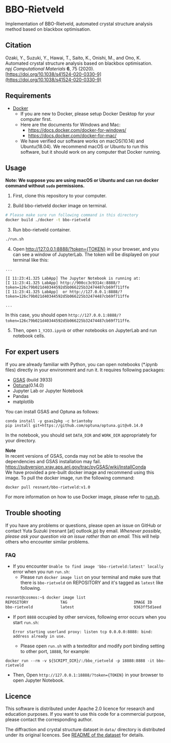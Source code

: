# BBO-Rietveld
Implementation of BBO-Rietveld, automated crystal structure analysis method based on blackbox optimisation.  

## Citation
Ozaki, Y., Suzuki, Y., Hawai, T., Saito, K., Onishi, M., and Ono, K.  
Automated crystal structure analysis based on blackbox optimisation.  
<i>npj Computational Materials</i> <b>6</b>, 75 (2020).  
[https://doi.org/10.1038/s41524-020-0330-9](https://doi.org/10.1038/s41524-020-0330-9)

## Requirements

- [Docker](https://www.docker.com/)
  - If you are new to Docker, please setup Docker Desktop for your computer first.
  - Here are the documents for Windows and Mac:
    - https://docs.docker.com/docker-for-windows/
    - https://docs.docker.com/docker-for-mac/
  - We have verified our software works on macOS(10.14) and Ubuntu(18.04). We recommend macOS or Ubuntu to run this software, but it should work on any computer that Docker running.

## Usage
__Note: We suppose you are using macOS or Ubuntu and can run docker command without `sudo` permissions.__

1. First, clone this repository to your computer.

2. Build bbo-rietveld docker image on terminal. 

```sh
# Please make sure run following command in this directory
docker build ./docker -t bbo-rietveld
```

3. Run bbo-rietveld container.
```sh
./run.sh
```

4. Open http://127.0.0.1:8888/?token={TOKEN} in your browser, and you can see a window of JupyterLab. The token will be displayed on your terminal like this:
```
...

[I 11:23:41.325 LabApp] The Jupyter Notebook is running at:
[I 11:23:41.325 LabApp] http://900cc3c9314c:8888/?token=126c79b021d40344592d5b066225b32474487cb69f711ffe
[I 11:23:41.325 LabApp]  or http://127.0.0.1:8888/?token=126c79b021d40344592d5b066225b32474487cb69f711ffe

...
```
In this case, you should open `http://127.0.0.1:8888/?token=126c79b021d40344592d5b066225b32474487cb69f711ffe`.

5. Then, open `1_Y2O3.ipynb` or other notebooks on JupyterLab and run notebook cells.


## For expert users
If you are already familiar with Python, you can open notebooks (*.ipynb files) directly in your environment and run it.
It requires following packages:
- [GSAS](https://gsas-ii.readthedocs.io/en/latest/GSASIIscriptable.html) (build 3933)
- [Optuna](https://optuna.readthedocs.io/en/stable/)(0.14.0)
- Jupyter Lab or Jupyter Notebook
- Pandas
- matplotlib

You can install GSAS and Optuna as follows:
```
conda install -y gsas2pkg -c briantoby
pip install git+https://github.com/optuna/optuna.git@v0.14.0
```
In the notebook, you should set `DATA_DIR` and `WORK_DIR` appropriately for your directory.

__Note__  
In recent versions of GSAS, conda may not be able to resolve the dependencies and GSAS installation may fail.  
https://subversion.xray.aps.anl.gov/trac/pyGSAS/wiki/InstallConda  
We have provided a pre-built docker image and recommend using this image.
To pull the docker image, run the following command:  
```
docker pull resnant/bbo-rietveld:v1.0
```
For more information on how to use Docker image, please refer to [run.sh](https://github.com/quantumbeam/BBO-Rietveld/blob/8d4533dc1c436f227205e225fc4bb0c3f6402edf/run.sh#L4).

## Trouble shooting
If you have any problems or questions, please open an issue on GitHub or contact Yuta Suzuki (resnant [at] outlook.jp) by email. 
_Whenever possible, please ask your question via an issue rather than an email._ This will help others who encounter similar problems.

### FAQ
- If you encounter `Unable to find image 'bbo-rietveld:latest' locally` error when you run `run.sh`:
  - Please run `docker image list` on your terminal and make sure that there is `bbo-rietveld` on REPOSITORY and it's tagged as `latest` like following.
```sh
resnant@cosmos:~$ docker image list
REPOSITORY              TAG                             IMAGE ID            CREATED             SIZE
bbo-rietveld            latest                          9363ff5d1eed        39 hours ago        3.46GB
```
- If port `8888` occupied by other services, following error occurs when you start `run.sh`:
  
  ```Error starting userland proxy: listen tcp 0.0.0.0:8888: bind: address already in use.```
  
  - Please open `run.sh` with a texteditor and modify port binding setting to other port, `18888`, for example:
```
docker run --rm -v ${SCRIPT_DIR}/:/bbo_rietveld -p 18888:8888 -it bbo-rietveld
```
 - Then, Open `http://127.0.0.1:18888/?token={TOKEN}` in your browser to open Jupyter Notebook.

## Licence
This software is distributed under Apache 2.0 licence for research and education purposes. If you want to use this code for a commercial purpose, please contact the corresponding author.

The diffraction and crystal structure dataset in `data/` directory is distributed under its original licences. See [README of the dataset](data/README.md) for details.